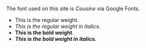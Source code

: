 The font used on this site is *Cousine* via Google Fonts.

- This is the regular weight.
- *This is the regular weight in italics*.
- **This is the bold weight**.
- **_This is the bold weight in italics._**